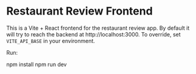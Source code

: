 # Restaurant Review Frontend

This is a Vite + React frontend for the restaurant review app. By default it will try to reach the backend at http://localhost:3000. To override, set `VITE_API_BASE` in your environment.

Run:

  npm install
  npm run dev
